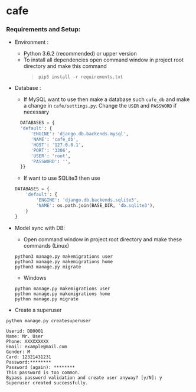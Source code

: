 # cafe

### Requirements and Setup:
  * Environment : 
      * Python 3.6.2 (recommended) or upper version
      * To install all dependencies open command window in project root directory and make this command 
        > `pip3 install -r requirements.txt`
  * Database : 
      * If MySQL want to use then make a database such `cafe_db` and make a change in `cafe/settings.py`. Change the `USER` and `PASSWORD` if necessary
    ```py
      DATABASES = {
      'default': {
          'ENGINE': 'django.db.backends.mysql',
          'NAME': 'cafe_db',
          'HOST': '127.0.0.1',
          'PORT': '3306',
          'USER': 'root',
          'PASSWORD': '',
      }}
    ```
      * If want to use SQLite3 then use
      ```py
      DATABASES = {
          'default': {
              'ENGINE': 'django.db.backends.sqlite3',
              'NAME': os.path.join(BASE_DIR, 'db.sqlite3'),
          }
      }
      
      ```
      
      
  * Model sync with DB:
    * Open command window in project root directory and make these commands (Linux)
    
     ```
     python3 manage.py makemigrations user
     python3 manage.py makemigrations home
     python3 manage.py migrate
     ```
    
    * Windows
    
    ```
    python manage.py makemigrations user
    python manage.py makemigrations home
    python manage.py migrate
    ```
    
 * Create a superuser
 
 ```
 python manage.py createsuperuser
 ```
 
 ```
 Userid: DB0001
 Name: Mr. User
 Phone: XXXXXXXXX
 Email: example@mail.com
 Gender: M
 Card: 12321431231
 Password:********
 Password (again): ********
 This password is too common.
 Bypass password validation and create user anyway? [y/N]: y
 Superuser created successfully.
 ```
